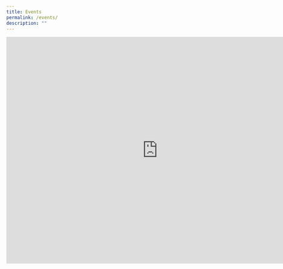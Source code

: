 ```yaml
---
title: Events
permalink: /events/
description: ""
---
```

<iframe src="https://calendar.google.com/calendar/embed?src=chijtpprical%40gmail.com&ctz=Asia%2FSingapore" style="border: 0" width="800" height="600" frameborder="0" scrolling="no"></iframe>